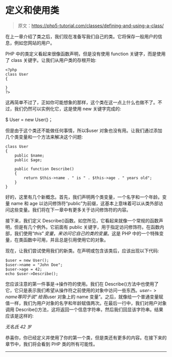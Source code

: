 # 定义和使用类

> 原文：<https://php5-tutorial.com/classes/defining-and-using-a-class/>

在上一章介绍了类之后，我们现在准备写我们自己的类。它将保存一般用户的信息，例如您网站的用户。

PHP 中的类定义看起来很像函数声明，但是没有使用 function 关键字，而是使用了 class 关键字。让我们从用户类的存根开始:

```
<?php
class User
{

}
?>
```

这再简单不过了，正如你可能想象的那样，这个类在这一点上什么也做不了。不过，我们仍然可以实例化它，这是使用 new 关键字完成的:

$ User = new User()；

但是由于这个类还不能做任何事情，所以$user 对象也没有用。让我们通过添加几个类变量和一个方法来解决这个问题:

<input type="hidden" name="IL_IN_ARTICLE">

```
class User
{
    public $name;
    public $age;

    public function Describe()
    {
        return $this->name . " is " . $this->age . " years old";
    }
}
```

好的，这里有几个新概念。首先，我们声明两个类变量，一个名字和一个年龄。变量 name 和 age 以访问修饰符“public”为前缀，这基本上意味着可以从类外部访问这些变量。我们将在下一章中有更多关于访问修饰符的内容。

接下来，我们定义 Describe()函数。如您所见，它看起来就像一个常规的函数声明，但是有几个例外。它前面有 public 关键字，用于指定访问修饰符。在函数内部，我们使用“$this”变量，来访问它自己的类的变量。$这是 PHP 中的一个特殊变量，在类函数中可用，并且总是引用使用它的对象。

现在，让我们尝试使用我们的新类。在声明或包含该类后，应该出现以下代码:

```
$user = new User();
$user->name = "John Doe";
$user->age = 42;
echo $user->Describe();
```

您应该注意的第一件事是->操作符的使用。我们在 Describe()方法中也使用了它，它只是表示我们希望从操作符之前使用的对象中访问一些东西。$user->name 等同于说“给我$user 对象上的 name 变量”。之后，就像给一个普通变量赋值一样，我们为用户对象的名字和年龄赋值两次。在最后一行中，我们对用户对象调用 Describe()方法，这将返回一个信息字符串，然后我们回显该字符串。结果应该是这样的:

*无名氏 42 岁*

恭喜你，你已经定义并使用了你的第一个类，但是类还有更多的内容。在接下来的章节中，我们将会看到 PHP 类的所有可能性。

* * *